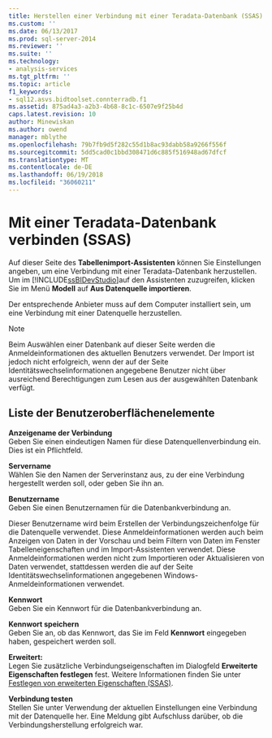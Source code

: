 ```yaml
---
title: Herstellen einer Verbindung mit einer Teradata-Datenbank (SSAS) | Microsoft Docs
ms.custom: ''
ms.date: 06/13/2017
ms.prod: sql-server-2014
ms.reviewer: ''
ms.suite: ''
ms.technology:
- analysis-services
ms.tgt_pltfrm: ''
ms.topic: article
f1_keywords:
- sql12.asvs.bidtoolset.connterradb.f1
ms.assetid: 875ad4a3-a2b3-4b68-8c1c-6507e9f25b4d
caps.latest.revision: 10
author: Minewiskan
ms.author: owend
manager: mblythe
ms.openlocfilehash: 79b7fb9d5f282c55d1b8ac93dabb58a9266f556f
ms.sourcegitcommit: 5dd5cad0c1bbd308471d6c885f516948ad67dfcf
ms.translationtype: MT
ms.contentlocale: de-DE
ms.lasthandoff: 06/19/2018
ms.locfileid: "36060211"
---
```

# <a name="connect-to-a-teradata-database-ssas"></a>Mit einer Teradata-Datenbank verbinden (SSAS)
  Auf dieser Seite des **Tabellenimport-Assistenten** können Sie Einstellungen angeben, um eine Verbindung mit einer Teradata-Datenbank herzustellen. Um im [!INCLUDE[ssBIDevStudio](../includes/ssbidevstudio-md.md)]auf den Assistenten zuzugreifen, klicken Sie im Menü **Modell** auf **Aus Datenquelle importieren**.  
  
 Der entsprechende Anbieter muss auf dem Computer installiert sein, um eine Verbindung mit einer Datenquelle herzustellen.  
  
> [!NOTE]  
>  Beim Auswählen einer Datenbank auf dieser Seite werden die Anmeldeinformationen des aktuellen Benutzers verwendet. Der Import ist jedoch nicht erfolgreich, wenn der auf der Seite Identitätswechselinformationen angegebene Benutzer nicht über ausreichend Berechtigungen zum Lesen aus der ausgewählten Datenbank verfügt.  
  
## <a name="uielement-list"></a>Liste der Benutzeroberflächenelemente  
 **Anzeigename der Verbindung**  
 Geben Sie einen eindeutigen Namen für diese Datenquellenverbindung ein. Dies ist ein Pflichtfeld.  
  
 **Servername**  
 Wählen Sie den Namen der Serverinstanz aus, zu der eine Verbindung hergestellt werden soll, oder geben Sie ihn an.  
  
 **Benutzername**  
 Geben Sie einen Benutzernamen für die Datenbankverbindung an.  
  
 Dieser Benutzername wird beim Erstellen der Verbindungszeichenfolge für die Datenquelle verwendet. Diese Anmeldeinformationen werden auch beim Anzeigen von Daten in der Vorschau und beim Filtern von Daten im Fenster Tabelleneigenschaften und im Import-Assistenten verwendet. Diese Anmeldeinformationen werden nicht zum Importieren oder Aktualisieren von Daten verwendet, stattdessen werden die auf der Seite Identitätswechselinformationen angegebenen Windows-Anmeldeinformationen verwendet.  
  
 **Kennwort**  
 Geben Sie ein Kennwort für die Datenbankverbindung an.  
  
 **Kennwort speichern**  
 Geben Sie an, ob das Kennwort, das Sie im Feld **Kennwort** eingegeben haben, gespeichert werden soll.  
  
 **Erweitert:**  
 Legen Sie zusätzliche Verbindungseigenschaften im Dialogfeld **Erweiterte Eigenschaften festlegen** fest. Weitere Informationen finden Sie unter [Festlegen von erweiterten Eigenschaften &#40;SSAS&#41;](set-advanced-properties-ssas.md).  
  
 **Verbindung testen**  
 Stellen Sie unter Verwendung der aktuellen Einstellungen eine Verbindung mit der Datenquelle her. Eine Meldung gibt Aufschluss darüber, ob die Verbindungsherstellung erfolgreich war.  
  
  